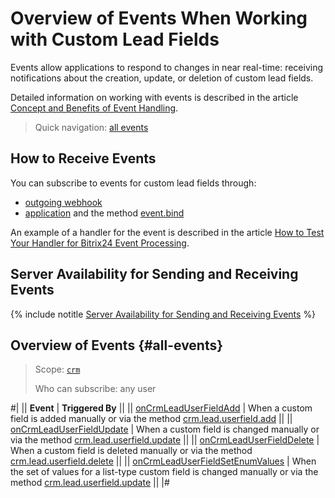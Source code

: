 # Overview of Events When Working with Custom Lead Fields

Events allow applications to respond to changes in near real-time: receiving notifications about the creation, update, or deletion of custom lead fields.

Detailed information on working with events is described in the article [Concept and Benefits of Event Handling](../../../../events/index.md).

> Quick navigation: [all events](#all-events)

## How to Receive Events

You can subscribe to events for custom lead fields through:

- [outgoing webhook](../../../../../local-integrations/local-webhooks.md)
- [application](../../../../../settings/app-installation/index.md) and the method [event.bind](../../../../events/event-bind.md)

An example of a handler for the event is described in the article [How to Test Your Handler for Bitrix24 Event Processing](../../../../events/test-handler.md).

## Server Availability for Sending and Receiving Events

{% include notitle [Server Availability for Sending and Receiving Events](../../../../../_includes/events-index.md) %}

## Overview of Events {#all-events}

> Scope: [`crm`](../../../../scopes/permissions.md)
>
> Who can subscribe: any user

#|
|| **Event** | **Triggered By** ||
|| [onCrmLeadUserFieldAdd](./on-crm-lead-user-field-add.md) | When a custom field is added manually or via the method [crm.lead.userfield.add](../crm-lead-userfield-add.md) ||
|| [onCrmLeadUserFieldUpdate](./on-crm-lead-user-field-update.md) | When a custom field is changed manually or via the method [crm.lead.userfield.update](../crm-lead-userfield-update.md) ||
|| [onCrmLeadUserFieldDelete](./on-crm-lead-user-field-delete.md) | When a custom field is deleted manually or via the method [crm.lead.userfield.delete](../crm-lead-userfield-delete.md) ||
|| [onCrmLeadUserFieldSetEnumValues](./on-crm-lead-user-field-set-enum-values.md) | When the set of values for a list-type custom field is changed manually or via the method [crm.lead.userfield.update](../crm-lead-userfield-update.md) ||
|#